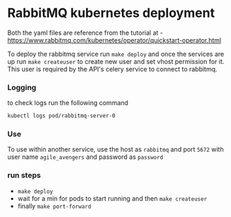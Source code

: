 # RabbitMQ kubernetes deployment

Both the yaml files are reference from the tutorial at - https://www.rabbitmq.com/kubernetes/operator/quickstart-operator.html

To deploy the rabbitmq service run ```make deploy``` and once the services are up run ```make createuser``` to create new user and set vhost permission for it. This user is required by the API's celery service to connect to rabbitmq. 

### Logging
to check logs run the following command 
``` sh
kubectl logs pod/rabbitmq-server-0
```

### Use
To use within another service, use the host as `rabbitmq` and port `5672` with user name ```agile_avengers``` and password as ```password```

### run steps 

- ```make deploy``` 
- wait for a min for pods to start running and then ```make createuser```
- finally ```make port-forward```